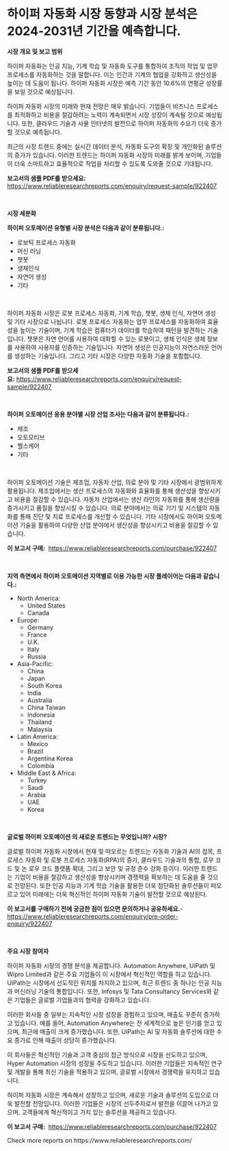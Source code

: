 <p><h1>하이퍼 자동화 시장 동향과 시장 분석은 2024-2031년 기간을 예측합니다.</h1></p><p><strong>시장 개요 및 보고 범위</strong></p>
<p><p>하이퍼 자동화는 인공 지능, 기계 학습 및 자동화 도구를 통합하여 조직의 작업 및 업무 프로세스를 자동화하는 것을 말합니다. 이는 인간과 기계의 협업을 강화하고 생산성을 높이는 데 도움이 됩니다. 하이퍼 자동화 시장은 예측 기간 동안 10.6%의 연평균 성장률을 보일 것으로 예상됩니다.</p><p>하이퍼 자동화 시장의 미래와 현재 전망은 매우 밝습니다. 기업들이 비즈니스 프로세스를 최적화하고 비용을 절감하려는 노력이 계속되면서 시장 성장이 계속될 것으로 예상됩니다. 또한, 클라우드 기술과 사물 인터넷의 발전으로 하이퍼 자동화의 수요가 더욱 증가할 것으로 예측됩니다.</p><p>최근의 시장 트렌드 중에는 실시간 데이터 분석, 자동화 도구의 확장 및 개인화된 솔루션의 증가가 있습니다. 이러한 트렌드는 하이퍼 자동화 시장의 미래를 밝게 보이며, 기업들이 더욱 스마트하고 효율적으로 작업을 처리할 수 있도록 도와줄 것으로 기대됩니다.</p></p>
<p><strong>보고서의 샘플 PDF를 받으세요:</strong> <a href="https://www.reliableresearchreports.com/enquiry/request-sample/922407">https://www.reliableresearchreports.com/enquiry/request-sample/922407</a></p>
<p>&nbsp;</p>
<p><strong>시장 세분화</strong></p>
<p><strong>하이퍼 오토메이션 유형별 시장 분석은 다음과 같이 분류됩니다.:</strong></p>
<p><ul><li>로보틱 프로세스 자동화</li><li>머신 러닝</li><li>챗봇</li><li>생체인식</li><li>자연어 생성</li><li>기타</li></ul></p>
<p>&nbsp;</p>
<p><p>하이퍼 자동화 시장은 로봇 프로세스 자동화, 기계 학습, 챗봇, 생체 인식, 자연어 생성 및 기타 시장으로 나뉩니다. 로봇 프로세스 자동화는 업무 프로세스를 자동화하여 효율성을 높이는 기술이며, 기계 학습은 컴퓨터가 데이터를 학습하여 패턴을 발견하는 기술입니다. 챗봇은 자연 언어를 사용하여 대화할 수 있는 로봇이고, 생체 인식은 생체 정보를 사용하여 사용자를 인증하는 기술입니다. 자연어 생성은 인공지능이 자연스러운 언어를 생성하는 기술입니다. 그리고 기타 시장은 다양한 자동화 기술을 포함합니다.</p></p>
<p><strong>보고서의 샘플 PDF를 받으세요:</strong>&nbsp;<a href="https://www.reliableresearchreports.com/enquiry/request-sample/922407">https://www.reliableresearchreports.com/enquiry/request-sample/922407</a></p>
<p>&nbsp;</p>
<p><strong> 하이퍼 오토메이션 응용 분야별 시장 산업 조사는 다음과 같이 분류됩니다.:</strong></p>
<p><ul><li>제조</li><li>오토모티브</li><li>헬스케어</li><li>기타</li></ul></p>
<p>&nbsp;</p>
<p><p>하이퍼 오토메이션 기술은 제조업, 자동차 산업, 의료 분야 및 기타 시장에서 광범위하게 활용됩니다. 제조업에서는 생산 프로세스의 자동화와 효율화를 통해 생산성을 향상시키고 비용을 절감할 수 있습니다. 자동차 산업에서는 생산 라인의 자동화를 통해 생산량을 증가시키고 품질을 향상시킬 수 있습니다. 의료 분야에서는 의료 기기 및 시스템의 자동화를 통해 진단 및 치료 프로세스를 개선할 수 있습니다. 기타 시장에서도 하이퍼 오토메이션 기술을 활용하여 다양한 산업 분야에서 생산성을 향상시키고 비용을 절감할 수 있습니다.</p></p>
<p><strong>이 보고서 구매:</strong>&nbsp; <a href="https://www.reliableresearchreports.com/purchase/922407">https://www.reliableresearchreports.com/purchase/922407</a></p>
<p>&nbsp;</p>
<p><strong>지역 측면에서 하이퍼 오토메이션 지역별로 이용 가능한 시장 플레이어는 다음과 같습니다.:</strong></p>
<p><ul>
    <li>
        North America:
        <ul>
            <li>United States</li>
            <li>Canada</li>
        </ul>
    </li>
    <li>
        Europe:
        <ul>
            <li>Germany</li>
            <li>France</li>
            <li>U.K.</li>
            <li>Italy</li>
            <li>Russia</li>
        </ul>
    </li>
    <li>
        Asia-Pacific:
        <ul>
            <li>China</li>
            <li>Japan</li>
            <li>South Korea</li>
            <li>India</li>
            <li>Australia</li>
            <li>China Taiwan</li>
            <li>Indonesia</li>
            <li>Thailand</li>
            <li>Malaysia</li>
        </ul>
    </li>
    <li>
        Latin America:
        <ul>
            <li>Mexico</li>
            <li>Brazil</li>
            <li>Argentina Korea</li>
            <li>Colombia</li>
        </ul>
    </li>
    <li>
        Middle East & Africa:
        <ul>
            <li>Turkey</li>
            <li>Saudi</li>
            <li>Arabia</li>
            <li>UAE</li>
            <li>Korea</li>
        </ul>
    </li>
    </ul></p>
<p>&nbsp;</p>
<p><strong>글로벌 하이퍼 오토메이션 의 새로운 트렌드는 무엇입니까? 시장?</strong></p>
<p><p>글로벌 하이퍼 자동화 시장에서 현재 및 떠오르는 트렌드는 자동화 기술과 AI의 접목, 프로세스 자동화 및 로봇 프로세스 자동화(RPA)의 증가, 클라우드 기술과의 통합, 로우 코드 및 논 로우 코드 플랫폼 확대, 그리고 보안 및 규정 준수 강화 등이다. 이러한 트렌드는 기업이 비용을 절감하고 생산성을 향상시키며 경쟁력을 확보하는 데 도움을 줄 것으로 전망된다. 또한 인공 지능과 기계 학습 기술을 활용한 더욱 첨단화된 솔루션들이 떠오르고 있어 미래에는 더욱 혁신적인 하이퍼 자동화 기술이 발전할 것으로 예상된다.</p></p>
<p><strong>이 보고서를 구매하기 전에 궁금한 점이 있으면 문의하거나 공유하세요.</strong>- <a href="https://www.reliableresearchreports.com/enquiry/pre-order-enquiry/922407">https://www.reliableresearchreports.com/enquiry/pre-order-enquiry/922407</a></p>
<p>&nbsp;</p>
<p><strong>주요 시장 참여자</strong></p>
<p><p>하이퍼 자동화 시장의 경쟁 분석을 제공합니다. Automation Anywhere, UiPath 및 Wipro Limited과 같은 주요 기업들이 이 시장에서 혁신적인 역할을 하고 있습니다. UiPath는 시장에서 선도적인 위치를 차지하고 있으며, 최근 트렌드 중 하나는 인공 지능과 머신러닝 기술의 통합입니다. 또한, Infosys 및 Tata Consultancy Services와 같은 기업들은 글로벌 기업들과의 협력을 강화하고 있습니다.</p><p>이러한 회사들 중 일부는 지속적인 시장 성장을 경험하고 있으며, 매출도 꾸준히 증가하고 있습니다. 예를 들어, Automation Anywhere는 전 세계적으로 높은 인기를 얻고 있으며, 최근에 매출이 크게 증가했습니다. 또한, UiPath는 AI 및 자동화 솔루션에 대한 수요 증가로 인해 매출이 상당히 증가했습니다.</p><p>이 회사들은 혁신적인 기술과 고객 중심의 접근 방식으로 시장을 선도하고 있으며, Hyper Automation 시장의 성장을 주도하고 있습니다. 이러한 기업들은 지속적인 연구 및 개발을 통해 최신 기술을 적용하고 있으며, 글로벌 시장에서 경쟁력을 유지하고 있습니다.</p><p>하이퍼 자동화 시장은 계속해서 성장하고 있으며, 새로운 기술과 솔루션의 도입으로 더욱 발전할 전망입니다. 이러한 기업들은 시장의 선두주자로서 발전을 이끌어 나가고 있으며, 고객들에게 혁신적이고 가치 있는 솔루션을 제공하고 있습니다.</p></p>
<p><strong>이 보고서 구매:</strong>&nbsp;&nbsp;<a href="https://www.reliableresearchreports.com/purchase/922407">https://www.reliableresearchreports.com/purchase/922407</a></p>
<p>Check more reports on https://www.reliableresearchreports.com/</p>
